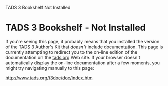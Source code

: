 TADS 3 Bookshelf Not Installed

# TADS 3 Bookshelf - Not Installed

If you're seeing this page, it probably means that you installed the
version of the TADS 3 Author's Kit that *doesn't* include documentation.
This page is currently attempting to redirect you to the on-line edition
of the documentation on the [tads.org](http://www.tads.org) Web site. If
your browser doesn't automatically display the on-line documentation
after a few moments, you might try navigating manually to this page:  
  
<http://www.tads.org/t3doc/doc/index.htm>
